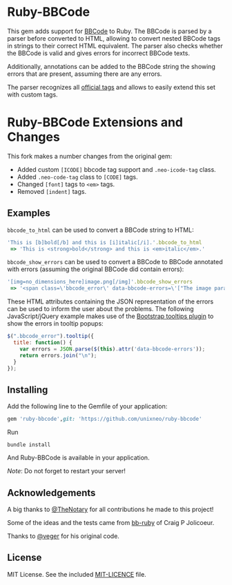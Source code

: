 # Ruby-BBCode

This gem adds support for [BBCode](http:/www.bbcode.org/) to Ruby. The BBCode is parsed by a parser before converted to HTML, allowing to convert nested BBCode tags in strings to their correct HTML equivalent. The parser also checks whether the BBCode is valid and gives errors for incorrect BBCode texts.

Additionally, annotations can be added to the BBCode string the showing errors that are present, assuming there are any errors.

The parser recognizes all [official tags](http://www.bbcode.org/reference.php) and allows to easily extend this set with custom tags.

# Ruby-BBCode Extensions and Changes

This fork makes a number changes from the original gem:

- Added custom ```[ICODE]``` bbcode tag support and ```.neo-icode-tag``` class.
- Added ```.neo-code-tag``` class to ```[CODE]``` tags.
- Changed ```[font]``` tags to ```<em>``` tags.
- Removed  ```[indent]``` tags.


## Examples

`bbcode_to_html` can be used to convert a BBCode string to HTML:

```ruby
'This is [b]bold[/b] and this is [i]italic[/i].'.bbcode_to_html
 => 'This is <strong>bold</strong> and this is <em>italic</em>.'
 ```

`bbcode_show_errors` can be used to convert a BBCode to BBCode annotated with errors (assuming the original BBCode did contain errors):

```ruby
'[img=no_dimensions_here]image.png[/img]'.bbcode_show_errors
 => '<span class=\'bbcode_error\' data-bbcode-errors=\'["The image parameters \'no_dimensions_here\' are incorrect, \'<width>x<height>\' excepted"]\'>[img]</span>image.png[/img]'
 ```

These HTML attributes containing the JSON representation of the errors can be used to inform the user about the problems.
The following JavaScript/jQuery example makes use of the [Bootstrap tooltips plugin](http://getbootstrap.com/javascript/#tooltips) to show the errors in tooltip popups:
```javascript
$(".bbcode_error").tooltip({
  title: function() {
    var errors = JSON.parse($(this).attr('data-bbcode-errors'));
    return errors.join("\n");
  }
});
```

## Installing

Add the following line to the Gemfile of your application:
```ruby
gem 'ruby-bbcode',git: 'https://github.com/unixneo/ruby-bbcode'
```

Run
```shell
bundle install
```

And Ruby-BBCode is available in your application.

_Note_: Do not forget to restart your server!

## Acknowledgements

A big thanks to [@TheNotary](https://github.com/TheNotary) for all contributions he made to this project!

Some of the ideas and the tests came from [bb-ruby](https://github.com/cpjolicoeur/bb-ruby) of Craig P Jolicoeur.

Thanks to [@veger](https://github.com/veger) for his original code.

## License

MIT License. See the included [MIT-LICENCE](MIT-LICENSE) file.
